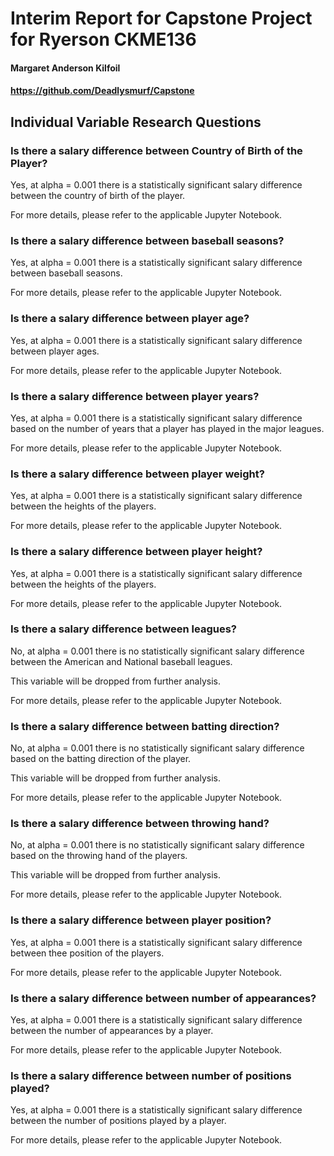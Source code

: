 # Interim Report for Capstone Project for Ryerson CKME136
#### Margaret Anderson Kilfoil
#### https://github.com/Deadlysmurf/Capstone

## Individual Variable Research Questions


### Is there a salary difference between Country of Birth of the Player?

  Yes, at alpha = 0.001 there is a statistically significant salary difference between the country of birth of the player.

  For more details, please refer to the applicable Jupyter Notebook.


### Is there a salary difference between baseball seasons?

  Yes, at alpha = 0.001 there is a statistically significant salary difference between baseball seasons.

  For more details, please refer to the applicable Jupyter Notebook.


### Is there a salary difference between player age?

  Yes, at alpha = 0.001 there is a statistically significant salary difference between player ages.

  For more details, please refer to the applicable Jupyter Notebook.


### Is there a salary difference between player years?

  Yes, at alpha = 0.001 there is a statistically significant salary difference based on the number of years that a player has played in the major leagues.

  For more details, please refer to the applicable Jupyter Notebook.


### Is there a salary difference between player weight?

  Yes, at alpha = 0.001 there is a statistically significant salary difference between the heights of the players.

  For more details, please refer to the applicable Jupyter Notebook.


### Is there a salary difference between player height?

Yes, at alpha = 0.001 there is a statistically significant salary difference between the heights of the players.

For more details, please refer to the applicable Jupyter Notebook.


### Is there a salary difference between leagues?

No, at alpha = 0.001 there is no  statistically significant salary difference between the American and National baseball leagues.

This variable will be dropped from further analysis.

For more details, please refer to the applicable Jupyter Notebook.


### Is there a salary difference between batting direction?

No, at alpha = 0.001 there is no  statistically significant salary difference based on the batting direction of the player.

This variable will be dropped from further analysis.

For more details, please refer to the applicable Jupyter Notebook.


### Is there a salary difference between throwing hand?

No, at alpha = 0.001 there is no  statistically significant salary difference based on the throwing hand of the players.

This variable will be dropped from further analysis.

For more details, please refer to the applicable Jupyter Notebook.


### Is there a salary difference between player position?

Yes, at alpha = 0.001 there is a statistically significant salary difference between thee position of the players.

For more details, please refer to the applicable Jupyter Notebook.


### Is there a salary difference between number of appearances?
Yes, at alpha = 0.001 there is a statistically significant salary difference between the number of appearances by a player.

For more details, please refer to the applicable Jupyter Notebook.


### Is there a salary difference between number of positions played?
Yes, at alpha = 0.001 there is a statistically significant salary difference between the number of positions played by a player.

For more details, please refer to the applicable Jupyter Notebook.
